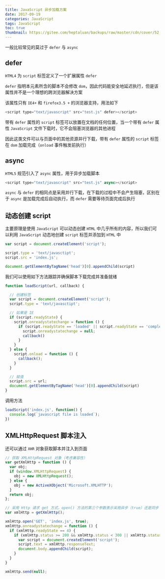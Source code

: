 ```yaml
---
title: JavaScript 异步加载方案
date: 2017-09-19
categories: JavaScript
tags: JavaScript
toc: true
thumbnail: https://gitee.com/heptaluan/backups/raw/master/cdn/cover/52.jpg
---
```


一般比较常见的莫过于 `defer` 与 `async`

<!--more-->

## defer

`HTML4` 为 `script` 标签定义了一个扩展属性 `defer`

`defer` 指明本元素所含的脚本不会修改 `dom`，因此代码能安全地延迟执行，但是该属性并不是一个理想的跨浏览器解决方案

该属性只有 `IE4+` 和 `firefox3.5 +` 的浏览器支持，用法如下

```js
<script type="text/javascript" src="test.js" defer></script>
```

带有 `defer` 属性的 `script` 标签可以放置在文档的任何位置，当一个带有 `defer` 属性 `JavaScript` 文件下载时，它不会阻塞浏览器的其他进程

因此这类文件可以与页面中的其他资源并行下载，带有 `defer` 属性的 `script` 标签在 `dom` 加载完成（`onload` 事件触发前执行）

## async 

`HTML5` 规范引入了 `async` 属性，用于异步加载脚本

```js
<script type="text/javascript" src="test.js" async></script>
```

`async` 与 `defer` 的相同点是采用并行下载，在下载的过程中不会产生阻塞，区别在于 `async` 是加载完成后自动执行，而 `defer` 需要等待页面完成后执行



## 动态创建 script

主要原理是使用 `JavaScript` 可以动态创建 `HTML` 中几乎所有的内容，所以我们可以利用 `JavaScript` 动态地创建 `script` 标签并添加到 `HTML` 中

```js
var script = document.createElement('script');

script.type = 'text/javasctipt';
script.src = 'index.js';

document.getElementByTagName('head')[0].appendChild(script)
```

我们可以使用如下方法跟踪并确保脚本下载完成并准备就绪

```js
function loadScript(url, callback) {

  // 创建标签
  var script = document.createElement('script');
  script.type = 'text/javasctipt';

  // 如果是 IE
  if (script.readyState) {
    script.onreadystatechange = function () {
      if (script.readyState == 'loaded' || script.readyState == 'complete') {
        script.onreadystatechange = null;
        callback()
      }
    }
  } else {
    script.onload = function () {
      callback();
    }
  }

  // 赋值
  script.src = url;
  document.getElementByTagName('head')[0].appendChild(script)
}
```

调用方法

```js
loadScript('index.js', function() {
  console.log(`javascript file is loaded`);
})
```



## XMLHttpRequest 脚本注入

还可以通过 `XHR` 对象获取脚本并注入到页面

```js
// 获取 XMLHttpRequest 对象（考虑兼容性）
var getXmlHttp = function () {
  var obj;
  if (window.XMLHttpRequest) {
    obj = new XMLHttpRequest();
  } else {
    obj = new ActiveXObject('Microsoft.XMLHTTP');
  }
  return obj;
};

// 采用 Http 请求 get 方式，open() 方法的第三个参数表示采用异步（true）还是同步（false）来进行处理
var xmlHttp = getXmlHttp();

xmlHttp.open('GET', 'index.js', true);
xmlHttp.onreadystatechange = function () {
  if (xmlHttp.readyState == 4) {
    if (xmlHttp.status >= 200 && xmlHttp.status < 300 || xmlHttp.status == 304) {
      var script = document.createElement('script');
      script.text = xmlHttp.responseText;
      document.body.appendChild(script);
    }
  }
}

xmlHttp.send(null);
```
